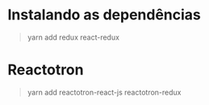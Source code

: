 # Instalando as dependências

> yarn add redux react-redux

# Reactotron

> yarn add reactotron-react-js reactotron-redux
